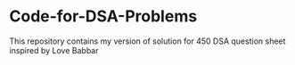 # Code-for-DSA-Problems
This repository contains my version of solution for 450 DSA question sheet inspired by Love Babbar
